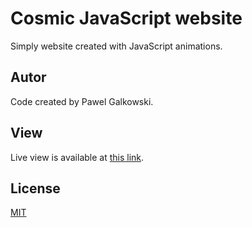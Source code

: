 # Cosmic JavaScript website
Simply website created with JavaScript animations.

## Autor
Code created by Pawel Galkowski.

## View
Live view is available at [this link](https://rocksdevil.github.io/cosmic-js-website/).

## License
[MIT](https://choosealicense.com/licenses/mit/)
